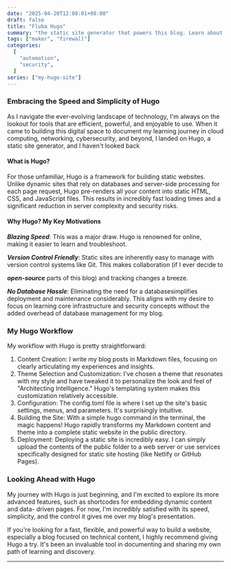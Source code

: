 ```yaml
---
date: "2025-04-20T12:08:01+08:00"
draft: false
title: "Fluba Hugo"
summary: "the static site generator that powers this blog. Learn about my experiences and why I chose Hugo for my journey in tech."
tags: ["maker", "firewall"]
categories:
  [
    "automation",
    "security",
  ]
series: ["my-hugo-site"]
---
```

### Embracing the Speed and Simplicity of Hugo

As I navigate the ever-evolving landscape of technology, I'm always on the
lookout for tools that are efficient, powerful, and enjoyable to use. When it
came to building this digital space to document my learning journey in cloud
computing, networking, cybersecurity, and beyond, I landed on Hugo, a static
site generator, and I haven't looked back

#### What is Hugo?

For those unfamiliar, Hugo is a framework for building static websites. Unlike
dynamic sites that rely on databases and server-side processing for each page
request, Hugo pre-renders all your content into static HTML, CSS, and JavaScript
files. This results in incredibly fast loading times and a significant reduction
in server complexity and security risks.

#### Why Hugo? My Key Motivations

**_Blazing Speed_**: This was a major draw. Hugo is renowned for
online, making it easier to learn and troubleshoot.

**_Version Control Friendly_**: Static sites are inherently easy to manage with
version control systems like Git. This makes collaboration (if I ever decide to

**_open-source_** parts of this blog) and tracking changes a breeze.

**_No Database Hassle_**: Eliminating the need for a databasesimplifies
deployment and maintenance considerably. This aligns with my desire to focus on
learning core infrastructure and security concepts without the added overhead
of database management for my blog.

### My Hugo Workflow

My workflow with Hugo is pretty straightforward:

1. Content Creation: I write my blog posts in Markdown files, focusing on
   clearly articulating my experiences and insights.
1. Theme Selection and Customization: I've chosen a theme that resonates with my
   style and have tweaked it to personalize the look and feel of "Architecting
   Intelligence." Hugo's templating system makes this customization relatively
   accessible.
1. Configuration: The config.toml file is where I set up the site's basic
   settings, menus, and parameters. It's surprisingly intuitive.
1. Building the Site: With a simple hugo command in the terminal, the magic
   happens! Hugo rapidly transforms my Markdown content and theme into a complete
   static website in the public directory.
1. Deployment: Deploying a static site is incredibly easy. I can simply upload
   the contents of the public folder to a web server or use services specifically
   designed for static site hosting (like Netlify or GitHub Pages).

### Looking Ahead with Hugo

My journey with Hugo is just beginning, and I'm excited to explore its more
advanced features, such as shortcodes for embedding dynamic content and data-
driven pages. For now, I'm incredibly satisfied with its speed, simplicity, and
the control it gives me over my blog's presentation.

If you're looking for a fast, flexible, and powerful way to build a website,
especially a blog focused on technical content, I highly recommend giving Hugo a
try. It's been an invaluable tool in documenting and sharing my own path of
learning and discovery.

---
